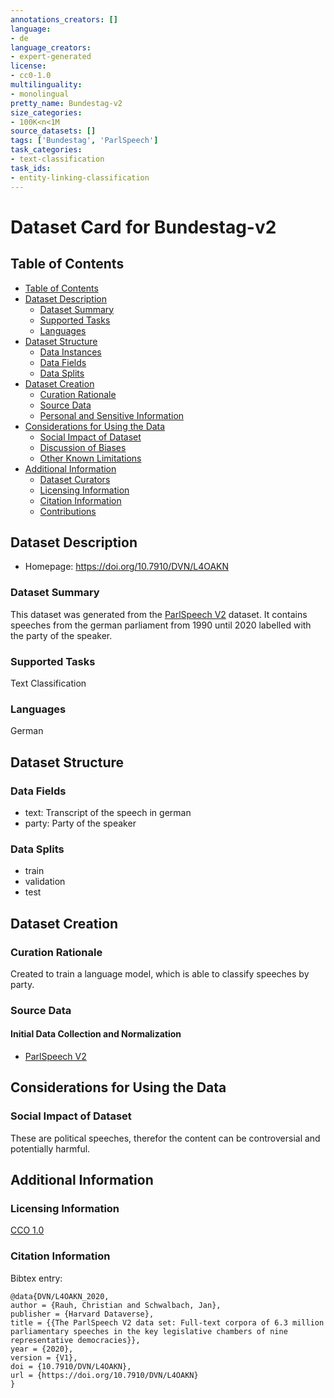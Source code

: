```yaml
---
annotations_creators: []
language:
- de
language_creators:
- expert-generated
license:
- cc0-1.0
multilinguality:
- monolingual
pretty_name: Bundestag-v2
size_categories:
- 100K<n<1M
source_datasets: []
tags: ['Bundestag', 'ParlSpeech']
task_categories:
- text-classification
task_ids:
- entity-linking-classification
---
```


# Dataset Card for Bundestag-v2

## Table of Contents
- [Table of Contents](#table-of-contents)
- [Dataset Description](#dataset-description)
  - [Dataset Summary](#dataset-summary)
  - [Supported Tasks](#supported-tasks)
  - [Languages](#languages)
- [Dataset Structure](#dataset-structure)
  - [Data Instances](#data-instances)
  - [Data Fields](#data-fields)
  - [Data Splits](#data-splits)
- [Dataset Creation](#dataset-creation)
  - [Curation Rationale](#curation-rationale)
  - [Source Data](#source-data)
  - [Personal and Sensitive Information](#personal-and-sensitive-information)
- [Considerations for Using the Data](#considerations-for-using-the-data)
  - [Social Impact of Dataset](#social-impact-of-dataset)
  - [Discussion of Biases](#discussion-of-biases)
  - [Other Known Limitations](#other-known-limitations)
- [Additional Information](#additional-information)
  - [Dataset Curators](#dataset-curators)
  - [Licensing Information](#licensing-information)
  - [Citation Information](#citation-information)
  - [Contributions](#contributions)

## Dataset Description

- Homepage: https://doi.org/10.7910/DVN/L4OAKN

### Dataset Summary

This dataset was generated from the [ParlSpeech V2](https://doi.org/10.7910/DVN/L4OAKN) dataset. It contains speeches from the german parliament from 1990 until 2020 labelled with the party of the speaker.

### Supported Tasks

Text Classification

### Languages

German

## Dataset Structure

### Data Fields

- text: Transcript of the speech in german
- party: Party of the speaker

### Data Splits

- train
- validation
- test

## Dataset Creation

### Curation Rationale

Created to train a language model, which is able to classify speeches by party.

### Source Data

#### Initial Data Collection and Normalization

- [ParlSpeech V2](https://doi.org/10.7910/DVN/L4OAKN)

## Considerations for Using the Data

### Social Impact of Dataset

These are political speeches, therefor the content can be controversial and potentially harmful.

## Additional Information

### Licensing Information

[CCO 1.0](http://creativecommons.org/publicdomain/zero/1.0)

### Citation Information

Bibtex entry:
```
@data{DVN/L4OAKN_2020,
author = {Rauh, Christian and Schwalbach, Jan},
publisher = {Harvard Dataverse},
title = {{The ParlSpeech V2 data set: Full-text corpora of 6.3 million parliamentary speeches in the key legislative chambers of nine representative democracies}},
year = {2020},
version = {V1},
doi = {10.7910/DVN/L4OAKN},
url = {https://doi.org/10.7910/DVN/L4OAKN}
}
```